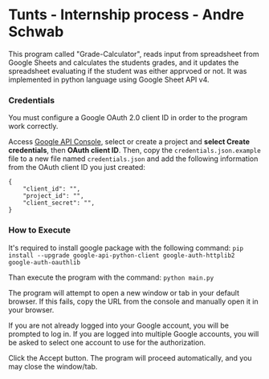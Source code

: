 # Tunts - Internship process - Andre Schwab

This program called "Grade-Calculator", reads input from spreadsheet from Google Sheets and calculates the students grades,
and it updates the spreadsheet evaluating if the student was either apprvoed or not. It was implemented in python language using Google Sheet API v4. 

### Credentials

You must configure a Google OAuth 2.0 client ID in order to the program work correctly.

Access [Google API Console](https://console.developers.google.com), select or create a project and **select Create credentials**, then **OAuth client ID**.
Then, copy the `credentials.json.example` file to a new file named `credentials.json` and add the following information from the OAuth client ID you just created:

```
{ 
    "client_id": "",
    "project_id": "",
    "client_secret": "",
}
```

### How to Execute 

It's required to install google package with the following command:
`pip install --upgrade google-api-python-client google-auth-httplib2 google-auth-oauthlib`

Than execute the program with the command:
`python main.py`

The program will attempt to open a new window or tab in your default browser. If this fails, copy the URL from the console and manually open it in your browser.

If you are not already logged into your Google account, you will be prompted to log in. If you are logged into multiple Google accounts, you will be asked to select one account to use for the authorization.

Click the Accept button.
The program will proceed automatically, and you may close the window/tab.

